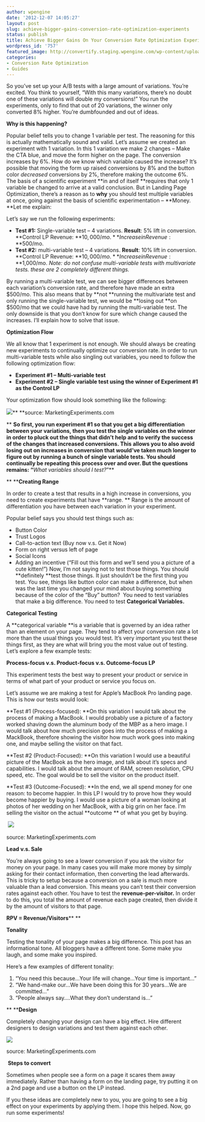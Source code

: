 ```yaml
---
author: wpengine
date: '2012-12-07 14:05:27'
layout: post
slug: achieve-bigger-gains-conversion-rate-optimization-experiments
status: publish
title: Achieve Bigger Gains On Your Conversion Rate Optimization Experiments
wordpress_id: '757'
featured_image: http://convertify.staging.wpengine.com/wp-content/uploads/2012/12/CAT-VS-SINGLE.jpg
categories:
- Conversion Rate Optimization
- Guides
---
```


So you’ve set up your A/B tests with a large amount of variations. You’re excited. You think to yourself, “With this many variations, there’s no doubt one of these variations will double my conversions!” You run the experiments, only to find that out of 20 variations, the winner only converted 8% higher. You’re dumbfounded and out of ideas.  
  
**Why is this happening?**  
  
Popular belief tells you to change 1 variable per test. The reasoning for this is actually mathematically sound and valid. Let’s assume we created an experiment with 1 variation. In this 1 variation we make 2 changes – Make the CTA blue, and move the form higher on the page. The conversion increases by 6%. How do we know which variable caused the increase? It’s possible that moving the form up raised conversions by 8% and the button color _decreased_ conversions by 2%, therefore making the outcome 6%. The basis of a scientific experiment **in and of itself **requires that only 1 variable be changed to arrive at a valid conclusion. But in Landing Page Optimization, there’s a reason as to **why** you should test multiple variables at once, going against the basis of scientific experimentation – **Money. **Let me explain:  
  
Let’s say we run the following experiments: 

  * **Test #1:** Single-variable test – 4 variations. **Result**: 5% lift in conversion. **Control LP Revenue: **$10,000/mo.  **Increase in Revenue: **$500/mo.
  * **Test #2:** multi-variable test – 4 variations. **Result**: 10% lift in conversion. **Control LP Revenue: **$10,000/mo.  **Increase in Revenue: **$1,000/mo.
_Note: do not confuse multi-variable tests with multivariate tests. these are 2 completely different things._  
  
By running a multi-variable test, we can see bigger differences between each variation’s conversion rate, and therefore have made an extra $500/mo. This also means that by **not **running the multivariate test and only running the single-variable test, we would be **losing out **on $500/mo that we could have had by running the multi-variable test. The only downside is that you don’t know for sure which change caused the increases. I’ll explain how to solve that issue.  
  
**Optimization Flow**  
  
We all know that 1 experiment is not enough. We should always be creating new experiments to continually optimize our conversion rate. In order to run multi-variable tests while also singling out variables, you need to follow the following optimization flow: 

  * **Experiment #1 – Multi-variable test**
  * **Experiment #2 – Single variable test using the winner of Experiment #1 as the Control LP**

Your optimization flow should look something like the following:

**[![](http://convertify.wpengine.com/wp-content/uploads/2012/12/experiment-flow.png)](http://convertify.wpengine.com/wp-content/uploads/2012/12/experiment-flow.png)**** **source: MarketingExperiments.com

** **So first, you run experiment #1 so that you get a big differentiation between your variations, then you test the single variables on the winner in order to pluck out the things that didn’t help and to verify the success of the changes that increased conversions. This allows you to also avoid losing out on increases in conversion that would’ve taken much longer to figure out by running a bunch of single variable tests. You should continually be repeating this process over and over. But the questions remains: “**_What variables should I test?_”**  
  
** ****Creating Range**  
  
In order to create a test that results in a high increase in conversions, you need to create experiments that have **range. ** Range is the amount of differentiation you have between each variation in your experiment.  
  
Popular belief says you should test things such as: 

  * Button Color
  * Trust Logos
  * Call-to-action text (Buy now v.s. Get it Now)
  * Form on right versus left of page
  * Social Icons
  * Adding an incentive (“Fill out this form and we’ll send you a picture of a cute kitten!”)
Now, I’m not saying not to test those things. You should **definitely **test those things. It just shouldn’t be the first thing you test. You see, things like button color can make a difference, but when was the last time you changed your mind about buying something because of the color of the “Buy” button?  You need to test variables that make a big difference. You need to test **Categorical Variables.**  
  
**Categorical Testing**  
  
A **categorical variable **is a variable that is governed by an idea rather than an element on your page. They tend to affect your conversion rate a lot more than the usual things you would test. It’s very important you test these things first, as they are what will bring you the most value out of testing. Let’s explore a few example tests:  
  
**Process-focus v.s. Product-focus v.s. Outcome-focus LP**  
  
This experiment tests the best way to present your product or service in terms of what part of your product or service you focus on.  
  
Let’s assume we are making a test for Apple’s MacBook Pro landing page. This is how our tests would look:  
  
**Test #1 (Process-focused): **On this variation I would talk about the process of making a MacBook. I would probably use a picture of a factory worked shaving down the aluminum body of the MBP as a hero image. I would talk about how much precision goes into the process of making a MackBook, therefore showing the visitor how much work goes into making one, and maybe selling the visitor on that fact.  
  
**Test #2 (Product-Focused): **On this variation I would use a beautiful picture of the MacBook as the hero image, and talk about it’s specs and capabilities. I would talk about the amount of RAM, screen resolution, CPU speed, etc. The goal would be to sell the visitor on the product itself.  
  
**Test #3 (Outcome-Focused): **In the end, we all spend money for one reason: to become happier. In this LP I would try to prove how they would become happier by buying. I would use a picture of a woman looking at photos of her wedding on her MacBook, with a big grin on her face. I’m selling the visitor on the actual **outcome ** of what you get by buying. 

 [![](http://convertify.wpengine.com/wp-content/uploads/2012/12/process-product-focus.png)](http://convertify.wpengine.com/wp-content/uploads/2012/12/process-product-focus.png)

source: MarketingExperiments.com

**Lead v.s. Sale**  
  
You’re always going to see a lower conversion if you ask the visitor for money on your page. In many cases you will make more money by simply asking for their contact information, then converting the lead afterwards. This is tricky to setup because a conversion on a sale is much more valuable than a lead conversion. This means you can’t test their conversion rates against each other. You have to test the **revenue-per-visitor.** In order to do this, you total the amount of revenue each page created, then divide it by the amount of visitors to that page.  
  
**RPV = Revenue/Visitors**** **  
  
**Tonality**  
  
Testing the tonality of your page makes a big difference. This post has an informational tone. All bloggers have a different tone. Some make you laugh, and some make you inspired.  
  
Here’s a few examples of different tonality: 

  1. “You need this because…Your life will change…Your time is important…”
  2. “We hand-make our…We have been doing this for 30 years…We are committed…”
  3. “People always say….What they don’t understand is…”
   
  
** ****Design**  
  
Completely changing your design can have a big effect. Hire different designers to design variations and test them against each other. 

[![](http://convertify.wpengine.com/wp-content/uploads/2012/12/design.png)](http://convertify.wpengine.com/wp-content/uploads/2012/12/design.png)

source: MarketingExperiments.com

 **Steps to convert**  
  
Sometimes when people see a form on a page it scares them away immediately. Rather than having a form on the landing page, try putting it on a 2nd page and use a button on the LP instead.  
  
If you these ideas are completely new to you, you are going to see a big effect on your experiments by applying them. I hope this helped. Now, go run some experiments!  
  
 
